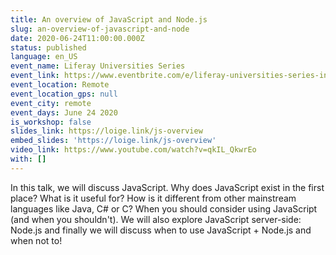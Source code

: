 ```yaml
---
title: An overview of JavaScript and Node.js
slug: an-overview-of-javascript-and-node
date: 2020-06-24T11:00:00.000Z
status: published
language: en_US
event_name: Liferay Universities Series
event_link: https://www.eventbrite.com/e/liferay-universities-series-introduction-to-javascript-and-liferay-tickets-108873122440
event_location: Remote
event_location_gps: null
event_city: remote
event_days: June 24 2020
is_workshop: false
slides_link: https://loige.link/js-overview
embed_slides: 'https://loige.link/js-overview'
video_link: https://www.youtube.com/watch?v=qkIL_QkwrEo
with: []
---
```


In this talk, we will discuss JavaScript. Why does JavaScript exist in the first place? What is it useful for? How is it different from other mainstream languages like Java, C# or C? When you should consider using JavaScript (and when you shouldn't). We will also explore JavaScript server-side: Node.js and finally we will discuss when to use JavaScript + Node.js and when not to!